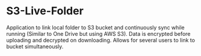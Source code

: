 # S3-Live-Folder
Application to link local folder to S3 bucket and continuously sync while running (Similar to One Drive but using AWS S3). Data is encrypted before uploading and decrypted on downloading. Allows for several users to link to bucket simultaneously.

